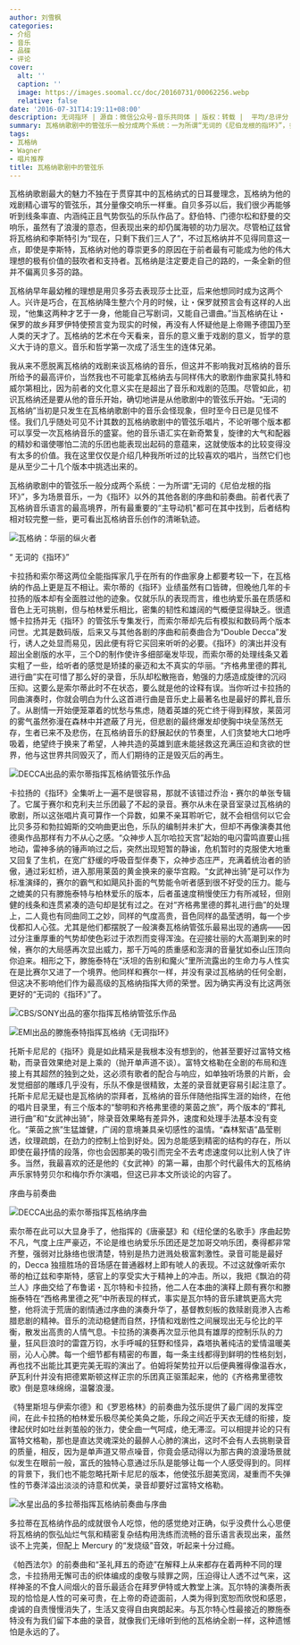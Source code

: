 ```yaml
---
author: 刘雪枫
categories:
- 介绍
- 音乐
- 品碟
- 评论
cover:
  alt: ''
  caption: ''
  image: https://images.soomal.cc/doc/20160731/00062256.webp
  relative: false
date: '2016-07-31T14:19:11+08:00'
description: 无词指环 | 源自：微信公众号-音乐共同体 | 版权：转载 |  平均/总评分：10.00/30
summary: 瓦格纳歌剧中的管弦乐一般分成两个系统：一为所谓“无词的《尼伯龙根的指环》”，多为场景音乐，一为《指环》以外的其他各剧的序曲和前奏曲。前者代表了瓦格纳音乐语言的最高境界，所有最重要的“主导动机"都可在其中找到，后者结构相对较完整一些，更可看出瓦格纳音乐创作的清晰轨迹……
tags:
- 瓦格纳
- Wagner
- 唱片推荐
title: 瓦格纳歌剧中的管弦乐
---
```


瓦格纳歌剧最大的魅力不独在于贯穿其中的瓦格纳式的日耳曼理念，瓦格纳为他的戏剧精心谱写的管弦乐，其分量像交响乐一样重。自贝多芬以后，我们很少再能够听到线条率直、内涵纯正且气势恢弘的乐队作品了。舒伯特、门德尔松和舒曼的交响乐，虽然有了浪漫的意态，但表现出来的却仍属海顿的功力层次。尽管柏辽兹曾将瓦格纳和李斯特引为“现在，只剩下我们三人了”，不过瓦格纳并不见得同意这一点，即使是李斯特，瓦格纳对他的尊崇更多的原因在于前者最有可能成为他的伟大理想的极有价值的鼓吹者和支持者。瓦格纳是注定要走自己的路的，一条全新的但并不偏离贝多芬的路。

瓦格纳早年最幼稚的理想是用贝多芬去表现莎士比亚，后来他想同时成为这两个人。兴许是巧合，在瓦格纳降生整六个月的时候，让・保罗就预言会有这样的人出现，“他集这两种才艺于一身，他能自己写剧词，又能自己谱曲。”当瓦格纳在让・保罗的故乡拜罗伊特使预言变为现实的时候，再没有人怀疑他是上帝赐予德国乃至人类的天才了。瓦格纳的艺术在今天看来，音乐的意义重于戏剧的意义，哲学的意义大于诗的意义。音乐和哲学第一次成了活生生的连体兄弟。

我从来不愿脱离瓦格纳的戏剧来谈瓦格纳的音乐，但这并不影响我对瓦格纳的音乐所给予的最高评价，当然我也不可能拿瓦格纳去与同样伟大的歌剧作曲家莫扎特和威尔第相比，因为前者的文化意义实在是超出了音乐和戏剧的范围。尽管如此，初识瓦格纳还是要从他的音乐开始，确切地讲是从他歌剧中的管弦乐开始。“无词的瓦格纳”当初是只发生在瓦格纳歌剧中的音乐会怪现象，但时至今日已是见怪不怪。我们几乎随处可见不计其数的瓦格纳歌剧中的管弦乐唱片，不论听哪个版本都可以享受一次瓦格纳音乐的盛宴。他的音乐语汇实在新奇繁复，旋律的大气和配器的精妙和谐使哪怕二流的乐团也能表现出起码的意蕴来，这就使版本的比较变得没有太多的价值。我在这里仅仅是介绍几种我所听过的比较喜欢的唱片，当然它们也是从至少二十几个版本中挑选出来的。

瓦格纳歌剧中的管弦乐一般分成两个系统：一为所谓“无词的《尼伯龙根的指环》”，多为场景音乐，一为《指环》以外的其他各剧的序曲和前奏曲。前者代表了瓦格纳音乐语言的最高境界，所有最重要的“主导动机"都可在其中找到，后者结构相对较完整一些，更可看出瓦格纳音乐创作的清晰轨迹。

![瓦格纳：华丽的纵火者](https://images.soomal.cc/doc/20150416/00050941.webp)





“ 无词的《指环》”

卡拉扬和索尔蒂这两位全能指挥家几乎在所有的作曲家身上都要考较一下，在瓦格纳的作品上更是互不相让。索尔蒂的《指环》业绩虽然有口皆碑，但晚他几年的卡拉扬的版本却有全面胜过他的迹象。仅就乐队的表现而言，维也纳爱乐虽在质感和音色上无可挑剔，但与柏林爱乐相比，密集的韧性和雄阔的气概便显得缺乏。很遗憾卡拉扬并无《指环》的管弦乐专集发行，而索尔蒂却先后有模拟和数码两个版本问世。尤其是数码版，后来又与其他各剧的序曲和前奏曲合为“Double Decca”发行，诱人之处显而易见，因此便有将它买回来听听的必要。《指环》的演出并没有超出全剧版的水平，三个D的制作使许多细部毫发毕现，而索尔蒂的处理线条又着实粗了一些，给听者的感觉是矫揉的豪迈和太不真实的华丽。“齐格弗里德的葬礼进行曲”实在可惜了那么好的录音，乐队却松散拖沓，勉强的力感造成旋律的沉闷压抑。这要么是索尔蒂此时不在状态，要么就是他的诠释有误。当你听过卡拉扬的同曲演奏时，你就会明白为什么这首进行曲是音乐史上最著名也是最好的葬礼音乐了。从剧情一开始便笼罩着的忧愁与焦虑，随着英雄的死亡终于得到释放，莱茵河的雾气虽然弥漫在森林中并遮蔽了月光，但悲剧的最终爆发却使胸中块垒荡然无存，生者已来不及悲伤，在瓦格纳音乐的舒展起伏的节奏里，人们贪婪地大口地呼吸着，绝望终于换来了希望，人神共造的英雄到底未能拯救这充满压迫和贪欲的世界，他与这世界共同毁灭了，而人们期待的正是毁灭后的再生。

![DECCA出品的索尔蒂指挥瓦格纳管弦乐作品](https://images.soomal.cc/doc/20160731/00062256.webp)





卡拉扬的《指环》全集听上一遍不是很容易，那就不该错过乔治・赛尔的单张专辑了。它属于赛尔和克利夫兰乐团最了不起的录音。赛尔从未在录音室录过瓦格纳的歌剧，所以这张唱片真可算作一个异数，如果不亲耳聆听它，就不会相信何以它会比贝多芬和勃拉姆斯的交响曲更出色，乐队的编制并未扩大，但却不再像演奏其他德奥作品那样有力不从心之感。“众神步人瓦尔哈拉天宫”起始的电闪雷鸣直要山摇地动，雷神多纳的锤声响过之后，突然出现短暂的静谧，危机暂时的克服使大地重又回复了生机，在宽广舒缓的呼吸音型伴奏下，众神步态庄严，充满着统治者的骄傲，通过彩虹桥，进入那用莱茵的黄金换来的豪华宫殿。“女武神出骑”是可以作为标准演绎的，赛尔的霸气和如飓风扑面的气势能令听者感到很不好受的压力。能与之媲美的只有滕施泰特与柏林爱乐的版本，后者虽速度稍慢使压力有所减轻，但刚健的线条和连贯紧凑的造句却是犹有过之。在对“齐格弗里德的葬礼进行曲”的处理上，二人竟也有同曲同工之妙，同样的气度高贵，音色同样的晶莹透明，每一个步伐都扣人心弦。尤其是他们都摆脱了一般演奏瓦格纳管弦乐最易出现的通病――因过分注重厚重的气势却使色彩过于浓烈而变得浑浊。在迎接壮丽的大高潮到来的时候，赛尔的大局感再次显出威力，那千万吨的质重感和澎湃的音量犹如泰山压顶向你迫来。相形之下，滕施泰特在“沃坦的告别和魔火”里所流露出的生命力与人性实在是比赛尔又进了一个境界。他同样和赛尔一样，并没有录过瓦格纳的任何全剧，但这决不影响他们作为最高级的瓦格纳指挥大师的荣誉。因为确实再没有比这两张更好的“无词的《指环》”了。

![CBS/SONY出品的塞尔指挥瓦格纳管弦乐作品](https://images.soomal.cc/doc/20160731/00062257.webp)




![EMI出品的滕施泰特指挥瓦格纳《无词指环》](https://images.soomal.cc/doc/20160731/00062258.webp)





托斯卡尼尼的《指环》竟是如此精采是我根本没有想到的，他甚至要好过富特文格勒，而录音效果绝对是上乘的（抛开单声道不谈）。富特文格勒在全剧的布局和连接上有其超然的独到之处，这必须有歌者的配合与响应，如单独听场景的片断，会发觉细部的雕琢几乎没有，乐队不像是很精致，太差的录音就更容易引起注意了。托斯卡尼尼无疑也是瓦格纳的崇拜者，瓦格纳的音乐伴随他指挥生涯的始终，在他的唱片目录里，有三个版本的“黎明和齐格弗里德的莱茵之旅”，两个版本的“葬礼进行曲”和“女武神出骑”，除录音效果略有差异外，速度和处理手法基本没有变化。“莱茵之旅”生猛雄健，广阔的意境兼具亲切感性的温情。“森林絮语”晶莹剔透，纹理疏朗，在劲力的控制上恰到好处。因为总能感到精密的结构的存在，所以即使在最抒情的段落，你也会因那美的吸引而完全不去考虑速度何以比别人快了许多。当然，我最喜欢的还是他的《女武神》的第一幕，由那个时代最伟大的瓦格纳声乐家特劳贝尔和梅尔乔尔演唱，但这已非本文所谈论的内容了。

序曲与前奏曲

![DECCA出品的索尔蒂指挥瓦格纳序曲](https://images.soomal.cc/doc/20160731/00062259_01.webp)





索尔蒂在此可以大显身手了，他指挥的《唐豪瑟》和《纽伦堡的名歌手》序曲起势不凡，气度上庄严豪迈，不论是维也纳爱乐乐团还是芝加哥交响乐团，奏得都非常齐整，强弱对比脉络也很清楚，特别是热力迸溅处极富刺激性。录音可能是最好的，Decca 独擅胜场的音场感在普通器材上即有唬人的表现。不过这就像听索尔蒂的柏辽兹和李斯特，感官上的享受实大于精神上的冲击。所以，我把《飘泊的荷兰人》序曲交给了布鲁诺・瓦尔特和卡拉扬，他二人在本曲的演释上颇有赛尔和滕施泰特在“西格弗里德之死”中所表现的样式，事实是瓦尔特的音乐建筑更高大完整，他将流于荒唐的剧情通过序曲的演奏升华了，基督教刻板的救赎剧竟渗入古希腊悲剧的精神。音乐的流动稳健而自然，抒情和戏剧性之间展现出无与伦比的平衡，散发出高贵的人情气息。卡拉扬的演奏再次显示他具有雄厚的控制乐队的力量，狂风巨浪时的雷霆万钧，水手呼喊的狂野和怪异，森塔执著纯洁的爱情温暖美丽，沁人心脾。每一个细节都有精密的布置，每一条主线都得到鲜明的性格刻划，再也找不出能比其更完美无瑕的演出了。伯姆将架势拉开以后便典雅得像温吞水，萨瓦利什并没有把德累斯顿这样正宗的乐团真正驱策起来，他的《齐格弗里德牧歌》倒是意味绵绵，温馨浪漫。

《特里斯坦与伊索尔德》和《罗恩格林》的前奏曲为弦乐提供了最广阔的发挥空间，在此卡拉扬的柏林爱乐极尽美伦美奂之能，乐段之间近乎天衣无缝的衔接，旋律起伏时如吐丝剥茧般的张力，使全曲一气呵成，绝无滞涩。可以相提并论的只有富特文格勒，那也是直达灵魂深处的最醉人心肺的演出，这时不会有人去挑剔录音的质量，相反，因为是单声道又带点噪音，你竟会感动得以为那古典的浪漫场景就似发生在眼前一般，富氏的独特心意通过乐队是能够让每一个人感受得到的。同样的背景下，我们也不能忽略托斯卡尼尼的版本，他使弦乐甜美宽阔，凝重而不失弹性的节奏洋溢出淡淡的诗意和优美，录音却要好过富特文格勒。

![水星出品的多拉蒂指挥瓦格纳前奏曲与序曲](https://images.soomal.cc/doc/20160731/00062260_01.webp)





多拉蒂在瓦格纳作品的成就很令人吃惊，他的感觉绝对正确，似乎没费什么心思便将瓦格纳的恢弘灿烂气氛和精密复杂结构用洗练而流畅的音乐语言表现出来，虽然谈不上完美，但配上 Mercury 的“发烧级”音效，听起来十分过瘾。

《帕西法尔》的前奏曲和“圣礼拜五的奇迹”在解释上从来都存在着两种不同的理念，卡拉扬用无懈可击的织体编成的虔敬与赎罪之网，压迫得让人透不过气来，这样神圣的不食人间烟火的音乐最适合在拜罗伊特或大教堂上演。瓦尔特的演奏所表现的恰恰是人性的可亲可贵，在上帝的奇迹面前，人类为得到宽恕而欣悦和感恩，虔诚的自责慢慢消失了，生活又变得自由爽朗起来。与瓦尔特心性最接近的滕施泰特没有为我们留下本曲的录音，就像我们无缘听到他的瓦格纳全剧一样，这种遗憾怕是永远的了。